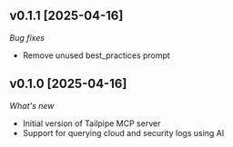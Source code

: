 ## v0.1.1 [2025-04-16]

_Bug fixes_

* Remove unused best_practices prompt

## v0.1.0 [2025-04-16]

_What's new_

* Initial version of Tailpipe MCP server
* Support for querying cloud and security logs using AI